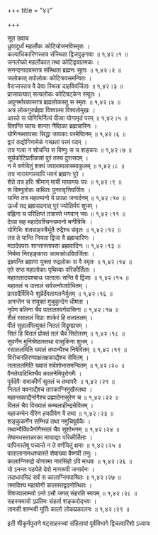 +++
title = "४२"

+++

सूत उवाच  
ध्रुवादूर्ध्वं महर्लोकः कोटियोजनविस्तृतः ।  
कल्पाधिकारिणस्तत्र संस्थिता द्विजपुङ्गवाः ॥ १,४२।१ ॥  
जनलोको महर्लोकात् तथा कोटिद्वयातमकः ।  
सनन्दनादयस्तत्र संस्थिता ब्रह्मणः सुताः ॥ १,४२।२ ॥  
जलोकात् तपोलोकः कोटित्रयसमन्वितः ।  
वैराजास्तत्र वै देवाः स्थिता दाहविवर्जिताः ॥ १,४२।३ ॥  
प्राजापत्यात् सत्यलोकः कोटिषट्केन संयुतः ।  
अपुनर्मारकास्तत्र ब्रह्मलोकस्तु स स्मृतः ॥ १,४२।४ ॥  
अत्र लोकगुरुर्ब्रह्मा विश्वात्मा विश्वतोमुखः ।  
आस्ते स योगिभिर्नित्यं पीत्वा योगामृतं परम् ॥ १,४२।५ ॥  
विशन्ति यतयः शान्ता नैष्ठिका ब्रह्मचारिणः ।  
योगिनस्तापसाः सिद्धा जापकाः परमेष्ठिनम् ॥ १,४२।६ ॥  
द्वारं तद्योगिनामेकं गच्छतां परमं पदम् ।  
तत्र गत्वा न शोचन्ति स विष्णुः स च शङ्करः ॥ १,४२।७ ॥  
सूर्यकोटिप्रतीकाशं पुरं तस्य दुरासदम् ।  
न मे वर्णयितुं शक्यं ज्वालामालासमाकुलम् ॥ १,४२।८ ॥  
तत्र नारायणस्यापि भवनं ब्रह्मणः पुरे ।  
शेते तत्र हरिः श्रीमान् मायी मायामयः परः ॥ १,४२।९ ॥  
स विष्णुलोकः कथितः पुनरावृत्तिवर्जितः ।  
यान्ति तत्र महात्मानो ये प्रपन्ना जनार्दनम् ॥ १,४२।१० ॥  
ऊर्ध्वं तद् ब्रह्मसदनात् पुरं ज्योतिर्मयं शुभम् ।  
वह्निना च परिक्षिप्तं तत्रास्ते भगवान् भवः ॥ १,४२।११ ॥  
देव्या सह महादेवश्चिन्त्यमानो मनीषिभिः ।  
योगिभिः शतसाहस्त्रैर्भूतै रुद्रैश्च संवृतः ॥ १,४२।१२ ॥  
तत्र ते यान्ति नियता द्विजा वै ब्रह्मचारिणः ।  
मदादेवपराः शान्तास्तापसा ब्रह्मवादिनः ॥ १,४२।१३ ॥  
निर्ममा निरहङ्काराः कामक्रोधविवर्जिताः ।  
द्रक्ष्यन्ति ब्रह्मणा युक्ता रुद्रलोकः स वै स्मृतः ॥ १,४२।१४ ॥  
एते सप्त महालोकाः पृथिव्याः परिकीर्तिताः ।  
महातलादयश्चाधः पातालाः सन्ति वै द्विजाः ॥ १,४२।१५ ॥  
महातलं च पातालं सर्वरत्नोपशोभितम् ।  
प्रासादैर्विविधैः शुभ्रैर्देवतायतनैर्युतम् ॥ १,४२।१६ ॥  
अनन्तेन च संयुक्तं मुचुकुन्देन धीमता ।  
नृपेण बलिना चैव पातालस्वर्गवासिना ॥ १,४२।१७ ॥  
शैलं रसातलं विप्राः शार्करं हि तलातलम् ।  
पीतं सुतलमित्युक्तं नितलं विद्रुमप्रभम् ।  
सितं हि वितलं प्रोक्तं तलं चैव सितेतरम् ॥ १,४२।१८ ॥  
सुपर्णेन मुनिश्रेष्ठास्तथा वासुकिना शुभम् ।  
रसातलमिति ख्यातं तथान्यैश्च निषेवितम् ॥ १,४२।१९ ॥  
विरोचनहिरण्याक्षतक्षकाद्यैश्च सेवितम् ।  
तलातलमिति ख्यातं सर्वशोभासमन्वितम् ॥ १,४२।२० ॥  
वैनतेयादिभिश्चैव कालनेमिपुरोगमैः ।  
पूर्वदेवैः समाकीर्णं सुतलं च तथापरैः ॥ १,४२।२१ ॥  
नितलं यवनाद्यैश्च तारकाग्निमुखैस्तथा ।  
महान्तकाद्यैर्नागैश्च प्रह्मादेनासुरेण च ॥ १,४२।२२ ॥  
वितलं चैव विख्यातं कम्बलाहीन्द्रसेवितम् ।  
महाजम्भेन वीरेण हयग्रीवेण वै तथा ॥ १,४२।२३ ॥  
शङ्कुकर्णेन सम्भिन्नं तथा नमुचिपूर्वकैः ।  
तथान्यैर्विवधैर्नागैस्तलं चैव सुशोभनम् ॥ १,४२।२४ ॥  
तेषामधस्तान्नरका मायाद्याः परिकीर्तिताः ।  
पापिनस्तेषु पच्यन्ते न ते वर्णयितुं क्षमाः ॥ १,४२।२५ ॥  
पातालानामधश्चास्ते शेषाख्या वैष्णवी तनुः ।  
कालाग्निरुद्रो योगात्मा नारसिंहो ऽपि माधवः ॥ १,४२।२६ ॥  
यो ऽनन्तः पठ्येते देवो नागरूपी जनार्दनः ।  
तदाधारमिदं सर्वं स कालाग्निमपाश्रितः ॥ १,४२।२७ ॥  
तमाविश्य महायोगी कालस्तद्वदनोत्थितः ।  
विषज्वालामयो ऽन्ते ऽसौ जगत् संहरति स्वयम् ॥ १,४२।२८ ॥  
सहस्त्रमायो ऽप्रतिमः संहर्ता शङ्करोद्भवः ।  
तामसी शाम्भवी मूर्तिः कालो लोकप्रकालनः ॥ १,४२।२९ ॥  
    
इती श्रीकूर्मपुराणे षट्साहस्त्र्यां संहितायां पूर्वविभागे द्विचत्वारिंशो ऽध्यायः
